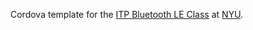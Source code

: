Cordova template for the [ITP Bluetooth LE Class](https://github.com/don/ITP-BluetoothLE) at [NYU](http://tisch.nyu.edu/itp).
